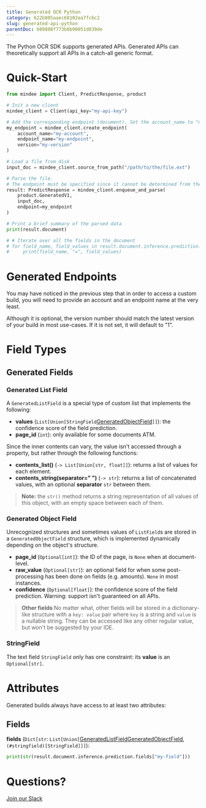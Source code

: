 ```yaml
---
title: Generated OCR Python
category: 622b805aaec68102ea7fcbc2
slug: generated-api-python
parentDoc: 609808f773b0b90051d839de
---
```

The Python OCR SDK supports generated APIs.
Generated APIs can theoretically support all APIs in a catch-all generic format.

# Quick-Start

```python
from mindee import Client, PredictResponse, product

# Init a new client
mindee_client = Client(api_key="my-api-key")

# Add the corresponding endpoint (document). Set the account_name to "mindee" if you are using OTS.
my_endpoint = mindee_client.create_endpoint(
    account_name="my-account",
    endpoint_name="my-endpoint",
    version="my-version"
)

# Load a file from disk
input_doc = mindee_client.source_from_path("/path/to/the/file.ext")

# Parse the file.
# The endpoint must be specified since it cannot be determined from the class.
result: PredictResponse = mindee_client.enqueue_and_parse(
    product.GeneratedV1,
    input_doc,
    endpoint=my_endpoint
)

# Print a brief summary of the parsed data
print(result.document)

# # Iterate over all the fields in the document
# for field_name, field_values in result.document.inference.prediction.fields.items():
#     print(field_name, "=", field_values)
```

# Generated Endpoints

You may have noticed in the previous step that in order to access a custom build, you will need to provide an account and an endpoint name at the very least.

Although it is optional, the version number should match the latest version of your build in most use-cases.
If it is not set, it will default to "1".

# Field Types

## Generated Fields

### Generated List Field

A `GeneratedListField` is a special type of custom list that implements the following:

- **values** (`List[Union[StringField`[GeneratedObjectField](#Generated-object-field)`]]`): the confidence score of the field prediction.
- **page_id** (`int`): only available for some documents ATM.

Since the inner contents can vary, the value isn't accessed through a property, but rather through the following functions:

- **contents_list()** (`-> List[Union[str, float]]`): returns a list of values for each element.
- **contents_string(separator=" ")** (`-> str`): returns a list of concatenated values, with an optional **separator** `str` between them.
> **Note:** the `str()` method returns a string representation of all values of this object, with an empty space between each of them.

### Generated Object Field

Unrecognized structures and sometimes values of `ListField`s are stored in a `GeneratedObjectField` structure, which is implemented dynamically depending on the object's structure.

- **page_id** (`Optional[int]`): the ID of the page, is `None` when at document-level.
- **raw_value** (`Optional[str]`): an optional field for when some post-processing has been done on fields (e.g. amounts). `None` in most instances.
- **confidence** (`Optional[float]`): the confidence score of the field prediction. Warning: support isn't guaranteed on all APIs.


> **Other fields**:No matter what, other fields will be stored in a dictionary-like structure with a `key: value` pair where `key` is a string and `value` is a nullable string. They can be accessed like any other regular value, but won't be suggested by your IDE.


### StringField
The text field `StringField` only has one constraint: its **value** is an `Optional[str]`.


# Attributes

Generated builds always have access to at least two attributes:

## Fields

**fields** (`Dict[str`: `List[Union[`[GeneratedListField](#generated-list-field)[GeneratedObjectField](#generated-object-field), `(#stringfield)[StringField]]]`):

```python
print(str(result.document.inference.prediction.fields["my-field"]))
```

# Questions?

[Join our Slack](https://join.slack.com/t/mindee-community/shared_invite/zt-2d0ds7dtz-DPAF81ZqTy20chsYpQBW5g)
